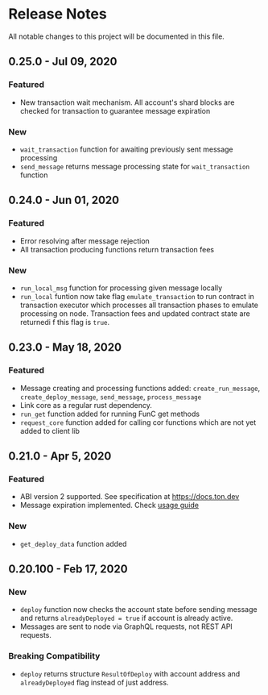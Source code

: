 # Release Notes
All notable changes to this project will be documented in this file.

## 0.25.0 - Jul 09, 2020
### Featured
- New transaction wait mechanism. All account's shard blocks are checked for transaction to 
guarantee message expiration

### New
- `wait_transaction` function for awaiting previously sent message processing
- `send_message` returns message processing state for `wait_transaction` function

## 0.24.0 - Jun 01, 2020
### Featured
- Error resolving after message rejection
- All transaction producing functions return transaction fees

### New
- `run_local_msg` function for processing given message locally
- `run_local` funtion now take flag `emulate_transaction` to run contract in transaction executor
which processes all transaction phases to emulate processing on node. Transaction fees and updated
contract state are returnedi f this flag is `true`.

## 0.23.0 - May 18, 2020
### Featured
- Message creating and processing functions added: `create_run_message`, `create_deploy_message`,
`send_message`, `process_message`
- Link core as a regular rust dependency.
- `run_get` function added for running FunC get methods
- `request_core` function added for calling cor functions which are not yet added to client lib

## 0.21.0 - Apr 5, 2020
### Featured
- ABI version 2 supported. See specification at https://docs.ton.dev
- Message expiration implemented. Check [usage guide](https://docs.ton.dev/86757ecb2/p/88321a-message-expiration-time)

### New
- `get_deploy_data` function added

## 0.20.100 - Feb 17, 2020
### New
- `deploy` function now checks the account state before sending message and returns `alreadyDeployed = true` if account is already active.
- Messages are sent to node via GraphQL requests, not REST API requests.

### Breaking Compatibility
- `deploy` returns structure `ResultOfDeploy` with account address and `alreadyDeployed` flag instead of just address.
